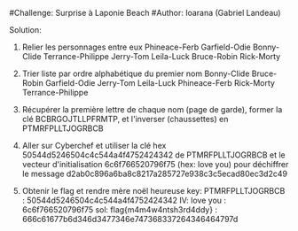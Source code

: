 #Challenge: Surprise à Laponie Beach
#Author: Ioarana (Gabriel Landeau)

Solution: 

1) Relier les personnages entre eux
Phineace-Ferb
Garfield-Odie
Bonny-Clide
Terrance-Philippe
Jerry-Tom
Leila-Luck
Bruce-Robin
Rick-Morty

2) Trier liste par ordre alphabétique du premier nom
Bonny-Clide
Bruce-Robin
Garfield-Odie
Jerry-Tom
Leila-Luck
Phineace-Ferb
Rick-Morty
Terrance-Philippe

3) Récupérer la première lettre de chaque nom (page de garde), former la clé BCBRGOJTLLPFRMTP, et l'inverser (chaussettes) en PTMRFPLLTJOGRBCB

4) Aller sur Cyberchef et utiliser la clé hex 50544d5246504c4c544a4f4752424342 de PTMRFPLLTJOGRBCB et le vecteur d'initialisation 6c6f766520796f75 (hex: love you) pour déchiffrer le message d2ab0c896a6ba8c8217a285727e938c3c5ecad80ec3d2c49

4) Obtenir le flag et rendre mère noël heureuse
key: PTMRFPLLTJOGRBCB : 50544d5246504c4c544a4f4752424342
IV: love you : 6c6f766520796f75
sol: flag{m4m4w4ntsh3rd4ddy} : 666c61677b6d346d3477346e747368337264346464797d


